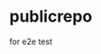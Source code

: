 # publicrepo
for e2e test












































































































































































































































































































































































































































































































































































































































































































































































































































































































































































































































































































































































































































































































































































































































































































































































































































































































































































































































































































































































































































































































































































































































































































































































































































































































































































































































































































































































































































































































































































































































































































































































































































































































































































































































































